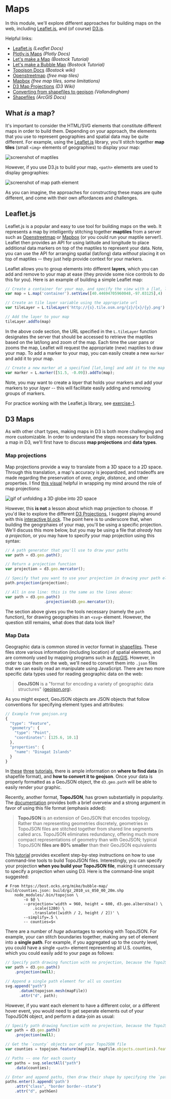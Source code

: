 # Maps

In this module, we'll explore different approaches for building maps on the web, including [Leaflet.js](http://leafletjs.com/), and (of course) [D3.js](https://d3js.org/).

Helpful links:

- [Leaflet.js](http://leafletjs.com/) _(Leaflet Docs)_
- [Plotly.js Maps](https://plot.ly/javascript/#maps) _(Plotly Docs)_
- [Let's make a Map](https://bost.ocks.org/mike/map/) _(Bostock Tutorial)_
- [Let's make a Bubble Map](https://bost.ocks.org/mike/bubble-map/) _(Bostock Tutorial)_
- [Topojson Docs](https://github.com/mbostock/topojson/wiki) _(Bostock wiki)_
- [Openstreetmap](https://www.openstreetmap.org) _(free map tiles)_
- [Mapbox](https://www.mapbox.com/) _(free map tiles, some limitations)_
- [D3 Map Projections](https://github.com/mbostock/d3/wiki/Geo-Projections) _(D3 Wiki)_
- [Converting from shapefiles to geojson](http://vallandingham.me/shapefile_to_geojson.html) _(Vallandingham)_
- [Shapefiles](https://doc.arcgis.com/en/arcgis-online/reference/shapefiles.htm) _(ArcGIS Docs)_

## What _is_ a map?
It's important to consider the HTML/SVG elements that constitute different maps in order to build them. Depending on your approach, the elements that you use to represent geographies and spatial data may be quite different. For example, using the [Leaflet.js](http://leafletjs.com/) library, you'll stitch together **map tiles** (small `<img>` elements of geographies) to display your map:

![screenshot of maptiles](imgs/map-tiles.png)

However, if you use D3.js to build your map, `<path>` elements are used to display geographies:

![screenshot of map path element](imgs/map-paths.png)

As you can imagine, the approaches for constructing these maps are quite different, and come with their own affordances and challenges.

## Leaflet.js
Leaflet.js is a popular and easy to use tool for building maps on the web. It represents a map by intelligently stitching together **maptiles** from a server such as [Openstreetmap](https://www.openstreetmap.org) or [Mapbox](https://www.mapbox.com/) (or you could run your maptile server!). Leaflet then provides an API for using latitude and longitude to place additional data markers on top of the maptiles to represent your data. Note, you can use the API for arranging spatial (lat/long) data _without_ placing it on top of maptiles -- they just help provide context for your markers.

Leaflet allows you to group elements into different **layers**, which you can add and remove to your map at ease (they provide some nice controls to do this for you). Here is an example of building a simple Leaflet map:

```javascript
// Create a container for your map, and specify the view with a [lat, long] array and a zoom level
var map = L.map('container').setView([40.44694705960048,-97.03125],4)

// Create an tile layer variable using the appropriate url
var tileLayer = L.tileLayer('http://{s}.tile.osm.org/{z}/{x}/{y}.png')

// Add the layer to your map
tileLayer.addTo(map)
```

In the above code section, the URL specified in the `L.tileLayer` function designates the server that should be accessed to retrieve the maptiles based on the lat/long and zoom of the map. Each time the user pans or zooms the map, Leaflet will request the appropriate (new) maptiles to draw your map. To add a marker to your map, you can easily create a new `marker` and add it to your map.

```javascript
// Create a new marker at a specified [lat,long] and add it to the map
var marker = L.marker([51.5, -0.09]).addTo(map);
```

Note, you may want to create a _layer_ that holds your markers and add your markers to your _layer_ -- this will facilitate easily adding and removing groups of markers.

For practice working with the Leaflet.js library, see [exercise-1](exercise-1).


## D3 Maps
As with other chart types, making maps in D3 is both more challenging and more customizable. In order to understand the steps necessary for building a map in D3, we'll first have to discuss **map projections** and **data types**.

### Map projections
Map projections provide a way to translate from a 3D space to a 2D space. Through this translation, a map's accuracy is jeopardized, and tradeoffs are made regarding the preservation of _area_, _angle_, _distance_, and other properties. I find [this visual](http://bl.ocks.org/mbostock/5731632) helpful in wrapping my mind around the role of map projections:

![gif of unfolding a 3D globe into 2D space](imgs/projection.gif)

However, this **is not** a lesson about which map projection to choose. If you'd like to explore the different [D3 Projections](https://github.com/mbostock/d3/wiki/Geo-Projections), I suggest playing around with this [interactive bl.ock](http://bl.ocks.org/mbostock/3711652). The point here is to underscore that, when building the geogrphaies of your map, you'll be using a specific projection. We'll discuss this more below, but you may be using a file that _already has a projection_, or you may have to specify your map projection using this syntax:

```javascript
// A path generator that you'll use to draw your paths
var path = d3.geo.path();

// Return a projection function
var projection = d3.geo.mercator();

// Specify that you want to use your projection in drawing your path elements
path.projection(projection);

// All in one line: this is the same as the lines above:
var path = d3.geo.path()
                 .projection(d3.geo.mercator());

```

The section above gives you the tools necessary (namely the `path` function), for drawing geographies in an `<svg>` element. However, the question still remains, what does that data look like?

### Map Data
Geographic data is common stored in vector format in [shapefiles](https://doc.arcgis.com/en/arcgis-online/reference/shapefiles.htm). These files store various information (including location) of spatial elements, and are commonly used by mapping programs such as [ArcGIS](https://www.arcgis.com/features/). However, in order to use them on the web, we'll need to convert them into `.json` files that we can easily read an manipulate using JavaScript. There are two more specific data types used for reading geographic data on the web:

>**GeoJSON** is a "format for encoding a variety of geographic data structures" ([geojson.org](http://geojson.org/)).

As you might expect, GeoJSON objects are JSON objects that follow conventions for specifying element types and attributes:

```javascript
// Example from geojson.org
{
  "type": "Feature",
  "geometry": {
    "type": "Point",
    "coordinates": [125.6, 10.1]
  },
  "properties": {
    "name": "Dinagat Islands"
  }
}
```
In [these](https://bost.ocks.org/mike/map/) [three](https://bost.ocks.org/mike/bubble-map/) [tutorials](http://vallandingham.me/shapefile_to_geojson.html), there is ample information on **where to find data** (in shapefile format), and **how to convert it to geojson**. Once your data is properly formatted as a GeoJSON object, the `d3.geo.path` will be able to easily render your graphic.

Recently, another format, **TopoJSON**, has grown substantially in popularity. The [documentation](https://github.com/mbostock/topojson) provides both a brief overveiw and a strong argument in favor of using this file format (emphasis added):

> **TopoJSON** is an extension of GeoJSON that encodes topology. Rather than representing geometries discretely, geometries in TopoJSON files are stitched together from shared line segments called arcs. TopoJSON eliminates redundancy, offering much more compact representations of geometry than with GeoJSON; typical TopoJSON **files are 80% smaller** than their GeoJSON equivalents

This [tutorial](https://bost.ocks.org/mike/bubble-map/) provides excellent step-by-step instructions on how to use command-line tools to build TopoJSON files. Interestingly, you can specify your projection **when you build your TopoJSON file**, making it unnecessary to specify a projection when using D3. Here is the command-line snipit suggested:

```
# From https://bost.ocks.org/mike/bubble-map/
build/counties.json: build/gz_2010_us_050_00_20m.shp
	node_modules/.bin/topojson \
		-o $@ \
		--projection='width = 960, height = 600, d3.geo.albersUsa() \
			.scale(1280) \
			.translate([width / 2, height / 2])' \
		--simplify=.5 \
		-- counties=$<
```

There are a number of _huge_ advantages to working with TopoJSON. For example, your can stitch boundaries together, making any set of element into a **single path**. For example, if you aggregated up to the county level, you could have a single `<path>` element representing all U.S. counties, which you could easily add to your page as follows:

```javascript
// Specify path drawing function with no projection, because the TopoJSON file (mapFile) is already projected
var path = d3.geo.path()
    .projection(null);

// Append a single path element for all us counties
svg.append("path")
      .datum(topojson.mesh(mapFile))
      .attr("d", path);
```

However, if you want each element to have a different color, or a different hover event, you would need to get seperate elements out of your TopoJSON object, and perform a data-join as usual:

```javascript
// Specify path drawing function with no projection, because the TopoJSON file (mapFile) is already projected
var path = d3.geo.path()
    .projection(null);

// Get the `county` objects our of your TopoJSON file
var counties = topojson.feature(mapFile, mapFile.objects.counties).features

// Paths -- one for each county
var paths = svg.selectAll("path")
    .data(counties);

// Enter and append paths, then draw their shape by specifying the `pathGen` funciton for the `d` attribute
paths.enter().append('path')
    .attr("class", "border border--state")
    .attr("d", pathGen)
```
